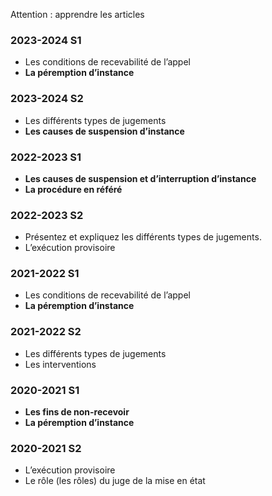 Attention : apprendre les articles
### 2023-2024 S1
- Les conditions de recevabilité de l’appel
- **La péremption d’instance**

### 2023-2024 S2
- Les différents types de jugements
- **Les causes de suspension d’instance**

### 2022-2023 S1
- **Les causes de suspension et d’interruption d’instance**
- **La procédure en référé**

### 2022-2023 S2
- Présentez et expliquez les différents types de jugements.
- L’exécution provisoire

### 2021-2022 S1
- Les conditions de recevabilité de l’appel
- **La péremption d’instance**

### 2021-2022 S2
- Les différents types de jugements
- Les interventions

### 2020-2021 S1
- **Les fins de non-recevoir**
- **La péremption d’instance**

### 2020-2021 S2
- L’exécution provisoire
- Le rôle (les rôles) du juge de la mise en état